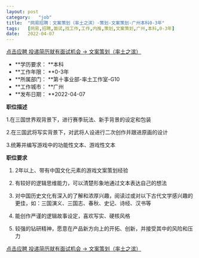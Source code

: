 ```yaml
---
layout:	post
category:	"job"
title:	"网易招聘：文案策划（率土之滨）-策划-文案策划-广州本科0-3年"
tags:	[网易,招聘,面试,找工作,工作,内推,策划,文案策划,广州,本科,0-3年]
date:	2022-04-07
---
```


[点击应聘 投递简历就有面试机会 ->  文案策划（率土之滨）](http://mobile.bole.netease.com/bole/boleDetail?id=24223&employeeId=346f03c3cda5f04c&key=all)



- **学历要求： **本科
- **工作年限： **0-3年
- **所属部门： **第十事业部-率土工作室-G10
- **工作城市： **广州
- **发布日期： **2022-04-07



**职位描述**

1.在三国世界观背景下，进行赛季玩法、新手背景的设定和包装

2.在三国武将写实背景下，对武将人设进行二次创作并跟进原画的设计

3.统筹并编写游戏中的功能性文本、游戏性文本



**职位要求**

1. 2年以上、带有中国文化元素的游戏文案策划经验

2. 有较好的逻辑思维能力，可以清楚形象地通过文本表达自己的想法

3. 对中国历史文化有深入的了解和浓厚兴趣，阅读过或对以下古代文学感兴趣的更佳，如：三国演义、三国志、春秋、史记、诗经、汉书等

4. 能创作严谨的逻辑故事设定，喜欢写实、硬核风格

5. 较强的钻研精神，愿意在产品新方向上的开拓、创新，并接受其中的风险和压力



[点击应聘 投递简历就有面试机会 ->  文案策划（率土之滨）](http://mobile.bole.netease.com/bole/boleDetail?id=24223&employeeId=346f03c3cda5f04c&key=all)